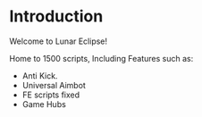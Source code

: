 # Introduction
Welcome to Lunar Eclipse!

Home to 1500 scripts, Including Features such as:
  - Anti Kick.
  - Universal Aimbot
  - FE scripts fixed
  - Game Hubs
